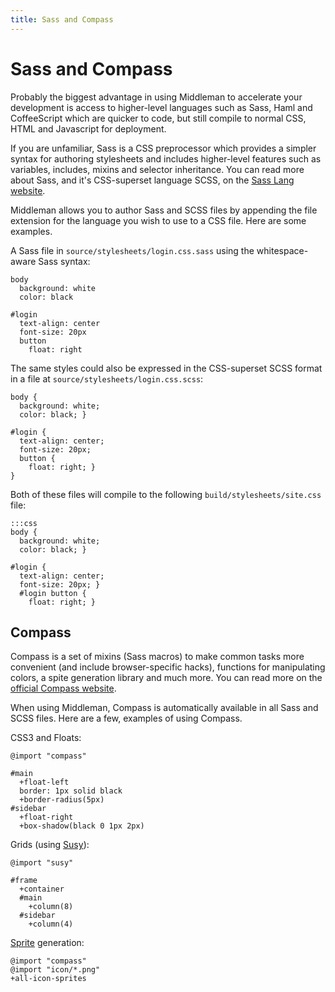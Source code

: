 ```yaml
---
title: Sass and Compass
---
```


# Sass and Compass

Probably the biggest advantage in using Middleman to accelerate your development is access to higher-level languages such as Sass, Haml and CoffeeScript which are quicker to code, but still compile to normal CSS, HTML and Javascript for deployment.

If you are unfamiliar, Sass is a CSS preprocessor which provides a simpler syntax for authoring stylesheets and includes higher-level features such as variables, includes, mixins and selector inheritance. You can read more about Sass, and it's CSS-superset language SCSS, on the [Sass Lang website].

Middleman allows you to author Sass and SCSS files by appending the file extension for the language you wish to use to a CSS file. Here are some examples.

A Sass file in `source/stylesheets/login.css.sass` using the whitespace-aware Sass syntax:

    body
      background: white
      color: black
      
    #login
      text-align: center
      font-size: 20px
      button
        float: right

The same styles could also be expressed in the CSS-superset SCSS format in a file at `source/stylesheets/login.css.scss`:

    body {
      background: white;
      color: black; }

    #login {
      text-align: center;
      font-size: 20px;
      button {
        float: right; }
    }

Both of these files will compile to the following `build/stylesheets/site.css` file:

    :::css
    body {
      background: white;
      color: black; }

    #login {
      text-align: center;
      font-size: 20px; }
      #login button {
        float: right; }

## Compass

Compass is a set of mixins (Sass macros) to make common tasks more convenient (and include browser-specific hacks), functions for manipulating colors, a spite generation library and much more. You can read more on the [official Compass website].

When using Middleman, Compass is automatically available in all Sass and SCSS files. Here are a few, examples of using Compass.

CSS3 and Floats:

    @import "compass"
    
    #main
      +float-left
      border: 1px solid black
      +border-radius(5px)
    #sidebar
      +float-right
      +box-shadow(black 0 1px 2px)

Grids (using [Susy]):

    @import "susy"
    
    #frame
      +container
      #main
        +column(8)
      #sidebar
        +column(4)

[Sprite] generation:

    @import "compass"
    @import "icon/*.png"
    +all-icon-sprites

[Sass Lang website]: http://sass-lang.com/
[official Compass website]: http://compass-style.org/
[Susy]: http://susy.oddbird.net/
[Sprite]: http://compass-style.org/help/tutorials/spriting/